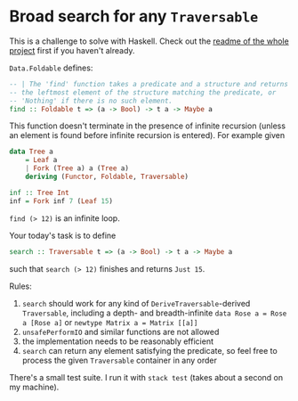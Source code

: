 # Broad search for any `Traversable`

This is a challenge to solve with Haskell. Check out the [readme of the whole project](../README.md) first if you haven't already.

`Data.Foldable` defines:

```haskell
-- | The 'find' function takes a predicate and a structure and returns
-- the leftmost element of the structure matching the predicate, or
-- 'Nothing' if there is no such element.
find :: Foldable t => (a -> Bool) -> t a -> Maybe a
```

This function doesn't terminate in the presence of infinite recursion (unless an element is found before infinite recursion is entered). For example given

```haskell
data Tree a
    = Leaf a
    | Fork (Tree a) a (Tree a)
    deriving (Functor, Foldable, Traversable)

inf :: Tree Int
inf = Fork inf 7 (Leaf 15)
```

`find (> 12)` is an infinite loop.

Your today's task is to define

```haskell
search :: Traversable t => (a -> Bool) -> t a -> Maybe a
```

such that `search (> 12)` finishes and returns `Just 15`.

Rules:

1. `search` should work for any kind of `DeriveTraversable`-derived `Traversable`, including a depth- and breadth-infinite `data Rose a = Rose a [Rose a]` or `newtype Matrix a = Matrix [[a]]`
2. `unsafePerformIO` and similar functions are not allowed
3. the implementation needs to be reasonably efficient
4. `search` can return any element satisfying the predicate, so feel free to process the given `Traversable` container in any order

There's a small test suite. I run it with `stack test` (takes about a second on my machine).

